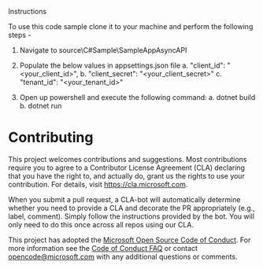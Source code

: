 Instructions

To use this code sample clone it to your machine and perform the following steps -

1.	Navigate to source\C#Sample\SampleAppAsyncAPI

2.	Populate the below values in appsettings.json file
a.	"client_id": "<your_client_id>",
b.	"client_secret": "<your_client_secret>"
c.	"tenant_id": "<your_tenant_id>"

3.	Open up powershell and execute the following command:
a.	dotnet build
b.	dotnet run




# Contributing

This project welcomes contributions and suggestions.  Most contributions require you to agree to a
Contributor License Agreement (CLA) declaring that you have the right to, and actually do, grant us
the rights to use your contribution. For details, visit https://cla.microsoft.com.

When you submit a pull request, a CLA-bot will automatically determine whether you need to provide
a CLA and decorate the PR appropriately (e.g., label, comment). Simply follow the instructions
provided by the bot. You will only need to do this once across all repos using our CLA.

This project has adopted the [Microsoft Open Source Code of Conduct](https://opensource.microsoft.com/codeofconduct/).
For more information see the [Code of Conduct FAQ](https://opensource.microsoft.com/codeofconduct/faq/) or
contact [opencode@microsoft.com](mailto:opencode@microsoft.com) with any additional questions or comments.
